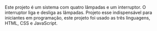 Este projeto é um sistema com quatro lâmpadas e um interruptor. O interruptor liga e desliga as lâmpadas.
Projeto esse indispensável para iniciantes em programação, este projeto foi usado as três linguagens, HTML,  CSS e JavaScript.
